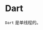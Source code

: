 <!--
 * @Author: tangdaoyong
 * @Date: 2021-05-21 10:49:28
 * @LastEditors: tangdaoyong
 * @LastEditTime: 2021-05-21 10:49:54
 * @Description: Dart
-->
# Dart

`Dart` 是单线程的。